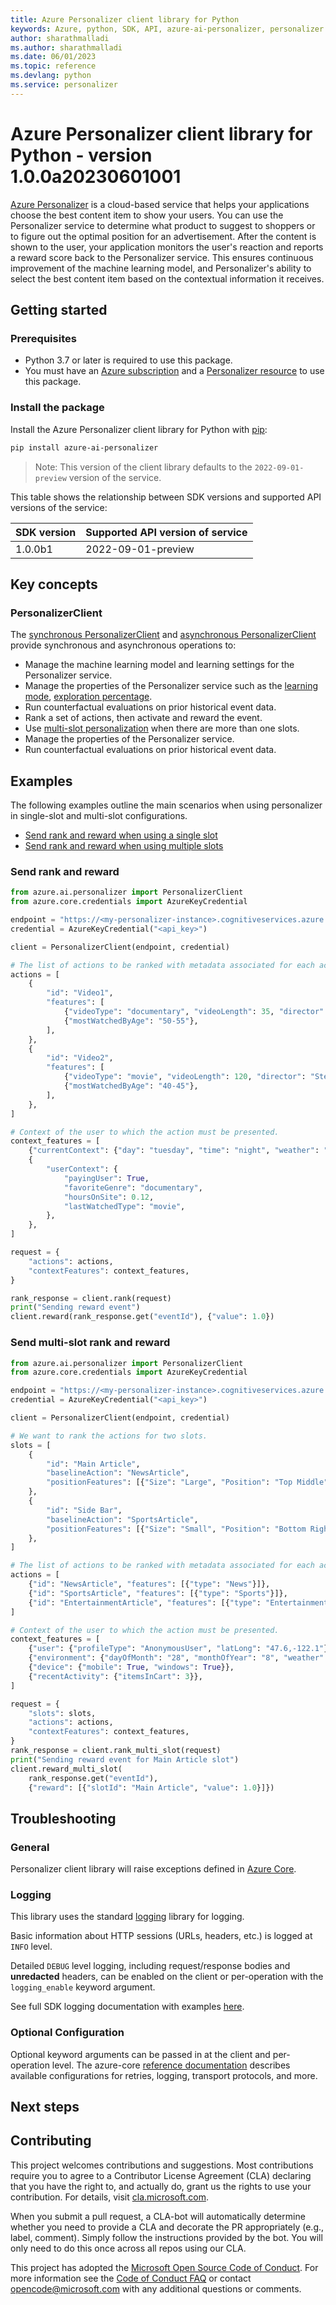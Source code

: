 ```yaml
---
title: Azure Personalizer client library for Python
keywords: Azure, python, SDK, API, azure-ai-personalizer, personalizer
author: sharathmalladi
ms.author: sharathmalladi
ms.date: 06/01/2023
ms.topic: reference
ms.devlang: python
ms.service: personalizer
---
```

# Azure Personalizer client library for Python - version 1.0.0a20230601001 


[Azure Personalizer][personalizer_doc]
is a cloud-based service that helps your applications choose the best content item to show your users. You can use the Personalizer service to determine what product to suggest to shoppers or to figure out the optimal position for an advertisement. After the content is shown to the user, your application monitors the user's reaction and reports a reward score back to the Personalizer service. This ensures continuous improvement of the machine learning model, and Personalizer's ability to select the best content item based on the contextual information it receives.

## Getting started

### Prerequisites
* Python 3.7 or later is required to use this package.
* You must have an [Azure subscription][azure_subscription] and a
[Personalizer resource][personalizer_account] to use this package.

### Install the package
Install the Azure Personalizer client library for Python with [pip][pip]:

```bash
pip install azure-ai-personalizer
```

> Note: This version of the client library defaults to the `2022-09-01-preview` version of the service.

This table shows the relationship between SDK versions and supported API versions of the service:

|SDK version|Supported API version of service
|-|-
|1.0.0b1| 2022-09-01-preview

## Key concepts

### PersonalizerClient
The [synchronous PersonalizerClient][personalizer_sync_client] and
[asynchronous PersonalizerClient][personalizer_async_client] provide synchronous and asynchronous operations to:
- Manage the machine learning model and learning settings for the Personalizer service.
- Manage the properties of the Personalizer service such as the [learning mode][learning_mode], [exploration percentage][exploration].
- Run counterfactual evaluations on prior historical event data.
- Rank a set of actions, then activate and reward the event. 
- Use [multi-slot personalization][multi_slot] when there are more than one slots.
- Manage the properties of the Personalizer service.
- Run counterfactual evaluations on prior historical event data.


## Examples
The following examples outline the main scenarios when using personalizer in single-slot and multi-slot configurations.

* [Send rank and reward when using a single slot](#send-rank-and-reward "Send rank and reward")
* [Send rank and reward when using multiple slots](#send-multi-slot-rank-and-reward "Send multi-slot rank and reward")

### Send rank and reward

```python
from azure.ai.personalizer import PersonalizerClient
from azure.core.credentials import AzureKeyCredential

endpoint = "https://<my-personalizer-instance>.cognitiveservices.azure.com/"
credential = AzureKeyCredential("<api_key>")

client = PersonalizerClient(endpoint, credential)

# The list of actions to be ranked with metadata associated for each action.
actions = [
    {
        "id": "Video1",
        "features": [
            {"videoType": "documentary", "videoLength": 35, "director": "CarlSagan"},
            {"mostWatchedByAge": "50-55"},
        ],
    },
    {
        "id": "Video2",
        "features": [
            {"videoType": "movie", "videoLength": 120, "director": "StevenSpielberg"},
            {"mostWatchedByAge": "40-45"},
        ],
    },
]

# Context of the user to which the action must be presented.
context_features = [
    {"currentContext": {"day": "tuesday", "time": "night", "weather": "rainy"}},
    {
        "userContext": {
            "payingUser": True,
            "favoriteGenre": "documentary",
            "hoursOnSite": 0.12,
            "lastWatchedType": "movie",
        },
    },
]

request = {
    "actions": actions,
    "contextFeatures": context_features,
}

rank_response = client.rank(request)
print("Sending reward event")
client.reward(rank_response.get("eventId"), {"value": 1.0})
```

### Send multi-slot rank and reward

```python
from azure.ai.personalizer import PersonalizerClient
from azure.core.credentials import AzureKeyCredential

endpoint = "https://<my-personalizer-instance>.cognitiveservices.azure.com/"
credential = AzureKeyCredential("<api_key>")

client = PersonalizerClient(endpoint, credential)

# We want to rank the actions for two slots.
slots = [
    {
        "id": "Main Article",
        "baselineAction": "NewsArticle",
        "positionFeatures": [{"Size": "Large", "Position": "Top Middle"}],
    },
    {
        "id": "Side Bar",
        "baselineAction": "SportsArticle",
        "positionFeatures": [{"Size": "Small", "Position": "Bottom Right"}],
    },
]

# The list of actions to be ranked with metadata associated for each action.
actions = [
    {"id": "NewsArticle", "features": [{"type": "News"}]},
    {"id": "SportsArticle", "features": [{"type": "Sports"}]},
    {"id": "EntertainmentArticle", "features": [{"type": "Entertainment"}]},
]

# Context of the user to which the action must be presented.
context_features = [
    {"user": {"profileType": "AnonymousUser", "latLong": "47.6,-122.1"}},
    {"environment": {"dayOfMonth": "28", "monthOfYear": "8", "weather": "Sunny"}},
    {"device": {"mobile": True, "windows": True}},
    {"recentActivity": {"itemsInCart": 3}},
]

request = {
    "slots": slots,
    "actions": actions,
    "contextFeatures": context_features,
}
rank_response = client.rank_multi_slot(request)
print("Sending reward event for Main Article slot")
client.reward_multi_slot(
    rank_response.get("eventId"),
    {"reward": [{"slotId": "Main Article", "value": 1.0}]})
```

## Troubleshooting

### General
Personalizer client library will raise exceptions defined in [Azure Core][azure_core_exceptions].

### Logging
This library uses the standard [logging][python_logging] library for logging.

Basic information about HTTP sessions (URLs, headers, etc.) is logged at `INFO` level.

Detailed `DEBUG` level logging, including request/response bodies and **unredacted**
headers, can be enabled on the client or per-operation with the `logging_enable` keyword argument.

See full SDK logging documentation with examples [here][sdk_logging_docs].

### Optional Configuration

Optional keyword arguments can be passed in at the client and per-operation level.
The azure-core [reference documentation][azure_core_ref_docs]
describes available configurations for retries, logging, transport protocols, and more.

## Next steps

## Contributing
This project welcomes contributions and suggestions. Most contributions require you to agree to a Contributor License Agreement (CLA) declaring that you have the right to, and actually do, grant us the rights to use your contribution. For details, visit [cla.microsoft.com][cla].

When you submit a pull request, a CLA-bot will automatically determine whether you need to provide a CLA and decorate the PR appropriately (e.g., label, comment). Simply follow the instructions provided by the bot. You will only need to do this once across all repos using our CLA.

This project has adopted the [Microsoft Open Source Code of Conduct][code_of_conduct]. For more information see the [Code of Conduct FAQ][coc_faq] or contact [opencode@microsoft.com][coc_contact] with any additional questions or comments.

<!-- LINKS -->
[personalizer_doc]: /azure/cognitive-services/personalizer/
[azure_subscription]: https://azure.microsoft.com/free
[personalizer_account]: /azure/cognitive-services/cognitive-services-apis-create-account?tabs=multiservice%2Cwindows
[pip]: https://pypi.org/project/pip/
[personalizer_sync_client]: https://github.com/Azure/azure-sdk-for-python/blob/main/sdk/personalizer/azure-ai-personalizer/azure/ai/personalizer/_client.py
[personalizer_async_client]: https://github.com/Azure/azure-sdk-for-python/blob/main/sdk/personalizer/azure-ai-personalizer/azure/ai/personalizer/aio/_client.py
[learning_mode]: /azure/cognitive-services/personalizer/what-is-personalizer#learning-modes
[exploration]: /azure/cognitive-services/personalizer/concepts-exploration
[multi_slot]: /azure/cognitive-services/personalizer/concept-multi-slot-personalization
[examples]: https://github.com/Azure/azure-sdk-for-python/blob/main/sdk/personalizer/azure-ai-personalizer/samples
[azure_core_exceptions]: https://aka.ms/azsdk/python/core/docs#module-azure.core.exceptions
[python_logging]: https://docs.python.org/3/library/logging.html
[sdk_logging_docs]: /azure/developer/python/sdk/azure-sdk-logging
[azure_core_ref_docs]: https://aka.ms/azsdk/python/core/docs
[cla]: https://cla.microsoft.com
[code_of_conduct]: https://opensource.microsoft.com/codeofconduct/
[coc_faq]: https://opensource.microsoft.com/codeofconduct/faq/
[coc_contact]: mailto:opencode@microsoft.com

